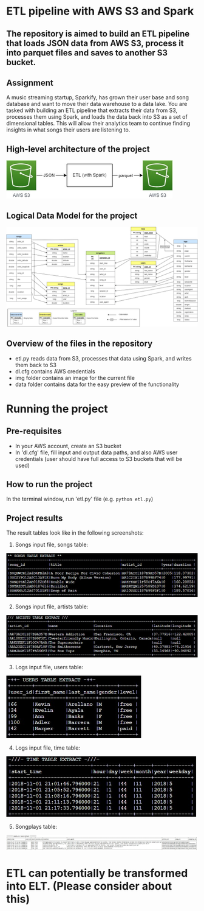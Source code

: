 # ETL pipeline with AWS S3 and Spark
## The repository is aimed to build an ETL pipeline that loads JSON data from AWS S3, process it into parquet files and saves to another S3 bucket. 

## Assignment
A music streaming startup, Sparkify, has grown their user base and song database and want to move their data warehouse to a data lake. You are tasked with building an ETL pipeline that extracts their data from S3, processes them using Spark, and loads the data back into S3 as a set of dimensional tables. This will allow their analytics team to continue finding insights in what songs their users are listening to.

## High-level architecture of the project
![Project architecture](/img/Sparkify_architecture.jpg)

## Logical Data Model for the project
![Data Model for ETL AWS Sparkify project](/img/DataLake.jpg)

## Overview of the files in the repository
- etl.py reads data from S3, processes that data using Spark, and writes them back to S3
- dl.cfg contains AWS credentials
- img folder contains an image for the current file
- data folder contains data for the easy preview of the functionality

# Running the project
## Pre-requisites
- In your AWS account, create an S3 bucket
- In 'dl.cfg' file, fill input and output data paths, and also AWS user credentials (user should have full access to S3 buckets that will be used)

## How to run the project
In the terminal window, run 'etl.py' file (e.g. `python etl.py`)

## Project results
The result tables look like in the following screenshots:

1. Songs input file, songs table:

![Songs table for ETL AWS Sparkify project](/img/1_songs_table.jpg)


2. Songs input file, artists table:

![Artists table for ETL AWS Sparkify project](/img/2_artists_table.jpg)


3. Logs input file, users table:

![Users table for ETL AWS Sparkify project](/img/3_users_table.jpg)


4. Logs input file, time table:

![Time table for ETL AWS Sparkify project](/img/4_time_table.jpg)


5. Songplays table:

![Songplays table for ETL AWS Sparkify project](/img/5_songplays_table.jpg)


# ETL can potentially be transformed into ELT. (Please consider about this)